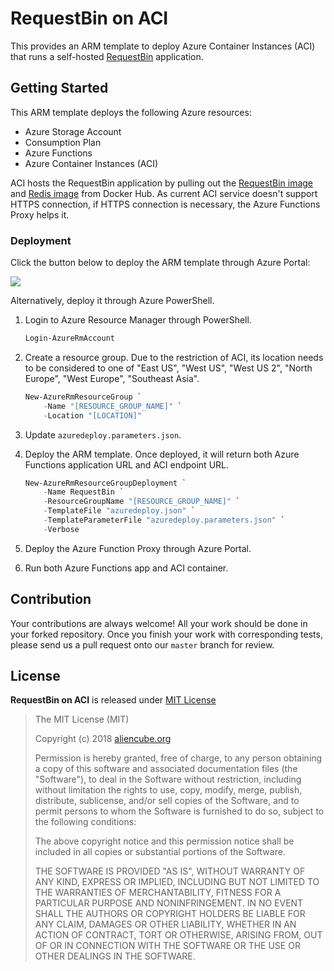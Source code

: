 # RequestBin on ACI #

This provides an ARM template to deploy Azure Container Instances (ACI) that runs a self-hosted [RequestBin](http://requestb.in/) application.


## Getting Started ##

This ARM template deploys the following Azure resources:

* Azure Storage Account
* Consumption Plan
* Azure Functions
* Azure Container Instances (ACI)

ACI hosts the RequestBin application by pulling out the [RequestBin image](https://hub.docker.com/r/crccheck/requestbin/) and [Redis image](https://hub.docker.com/_/redis/) from Docker Hub. As current ACI service doesn't support HTTPS connection, if HTTPS connection is necessary, the Azure Functions Proxy helps it.


### Deployment ###

Click the button below to deploy the ARM template through Azure Portal:

<a href="https://portal.azure.com/#create/Microsoft.Template/uri/https%3A%2F%2Fraw.githubusercontent.com%2Faliencube%2FRequestBin-on-ACI%2Fmaster%2Fazuredeploy.json" target="_blank">
  <img src="http://azuredeploy.net/deploybutton.png" />
</a>

Alternatively, deploy it through Azure PowerShell.

1. Login to Azure Resource Manager through PowerShell.

    ```powershell
    Login-AzureRmAccount
    ```
1. Create a resource group. Due to the restriction of ACI, its location needs to be considered to one of "East US", "West US", "West US 2", "North Europe", "West Europe", "Southeast Asia".

    ```powershell
    New-AzureRmResourceGroup `
        -Name "[RESOURCE_GROUP_NAME]" `
        -Location "[LOCATION]"
    ```

1. Update `azuredeploy.parameters.json`.
1. Deploy the ARM template. Once deployed, it will return both Azure Functions application URL and ACI endpoint URL.

    ```powershell
    New-AzureRmResourceGroupDeployment `
        -Name RequestBin `
        -ResourceGroupName "[RESOURCE_GROUP_NAME]" `
        -TemplateFile "azuredeploy.json" `
        -TemplateParameterFile "azuredeploy.parameters.json" `
        -Verbose
    ```

1. Deploy the Azure Function Proxy through Azure Portal.
1. Run both Azure Functions app and ACI container.


## Contribution ##

Your contributions are always welcome! All your work should be done in your forked repository. Once you finish your work with corresponding tests, please send us a pull request onto our `master` branch for review.


## License ##

**RequestBin on ACI** is released under [MIT License](http://opensource.org/licenses/MIT)

> The MIT License (MIT)
>
> Copyright (c) 2018 [aliencube.org](https://aliencube.org)
> 
> Permission is hereby granted, free of charge, to any person obtaining a copy of this software and associated documentation files (the "Software"), to deal in the Software without restriction, including without limitation the rights to use, copy, modify, merge, publish, distribute, sublicense, and/or sell copies of the Software, and to permit persons to whom the Software is furnished to do so, subject to the following conditions:
> 
> The above copyright notice and this permission notice shall be included in all copies or substantial portions of the Software.
> 
> THE SOFTWARE IS PROVIDED "AS IS", WITHOUT WARRANTY OF ANY KIND, EXPRESS OR IMPLIED, INCLUDING BUT NOT LIMITED TO THE WARRANTIES OF MERCHANTABILITY, FITNESS FOR A PARTICULAR PURPOSE AND NONINFRINGEMENT. IN NO EVENT SHALL THE AUTHORS OR COPYRIGHT HOLDERS BE LIABLE FOR ANY CLAIM, DAMAGES OR OTHER LIABILITY, WHETHER IN AN ACTION OF CONTRACT, TORT OR OTHERWISE, ARISING FROM, OUT OF OR IN CONNECTION WITH THE SOFTWARE OR THE USE OR OTHER DEALINGS IN THE SOFTWARE.
